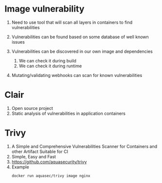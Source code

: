 # Image vulnerability

1. Need to use tool that will scan all layers in containers to find vulnerabilities 
1. Vulnerabilities can be found based on some database of well known issues
1. Vulnerabilities can be discovered in our own image and dependencies
    1. We can check it during build
    1. We can check it during runtime


1. Mutating/validating webhooks can scan for known vulnerabilities

# Clair

1. Open source project
1. Static analysis of vulnerabilities in application containers

# Trivy

1. A Simple and Comprehensive Vulnerabilities Scanner for Containers and other Artifact Suitable for CI
1. Simple, Easy and Fast
1. https://github.com/aquasecurity/trivy
1. Example
    ```
    docker run aquasec/trivy image nginx
    ```
